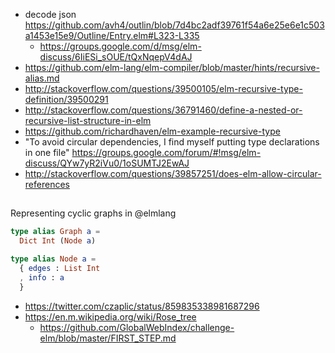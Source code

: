 - decode json https://github.com/avh4/outlin/blob/7d4bc2adf39761f54a6e25e6e1c503a1453e15e9/Outline/Entry.elm#L323-L335
  - https://groups.google.com/d/msg/elm-discuss/6IiESi_sOUE/tQxNqepV4dAJ
- https://github.com/elm-lang/elm-compiler/blob/master/hints/recursive-alias.md
- http://stackoverflow.com/questions/39500105/elm-recursive-type-definition/39500291
- http://stackoverflow.com/questions/36791460/define-a-nested-or-recursive-list-structure-in-elm
- https://github.com/richardhaven/elm-example-recursive-type
- "To avoid circular dependencies, I find myself putting type declarations in one file" https://groups.google.com/forum/#!msg/elm-discuss/QYw7yR2iVu0/1oSUMTJ2EwAJ
- http://stackoverflow.com/questions/39857251/does-elm-allow-circular-references

##

Representing cyclic graphs in @elmlang

```elm
type alias Graph a =
  Dict Int (Node a)

type alias Node a =
  { edges : List Int
  , info : a
  }
```

- https://twitter.com/czaplic/status/859835338981687296
- https://en.m.wikipedia.org/wiki/Rose_tree
  - https://github.com/GlobalWebIndex/challenge-elm/blob/master/FIRST_STEP.md

